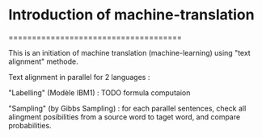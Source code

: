 # Introduction of machine-translation
=====================================

This is an initiation of machine translation (machine-learning) using "text alignment" methode.

Text alignment in parallel for 2 languages : 

"Labelling" (Modèle IBM1) : TODO formula computaion

"Sampling" (by Gibbs Sampling) : for each parallel sentences, check all alingment posibilities from a source word to taget word, and compare probabilities.
